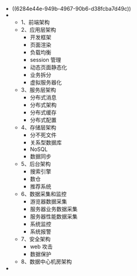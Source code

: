 - ((6284e44e-949b-4967-90b6-d38fcba7d49c))
-
	- 1、前端架构
	- 2、应用层架构
		- 开发框架
		- 页面渲染
		- 负载均衡
		- session 管理
		- 动态页面静态化
		- 业务拆分
		- 虚拟服务器化
	- 3、服务层架构
		- 分布式消息
		- 分布式架构
		- 分布式缓存
		- 分布式配置
	- 4、存储层架构
		- 分不死文件
		- 关系型数据库
		- NoSQL
		- 数据同步
	- 5、后台架构
		- 搜索引擎
		- 数仓
		- 推荐系统
	- 6、数据采集和监控
		- 游览器数据采集
		- 服务器业务数据采集
		- 服务器性能数据采集
		- 系统监控
		- 系统报警
	- 7、安全架构
		- web 攻击
		- 数据保护
	- 8、数据中心机房架构
-
